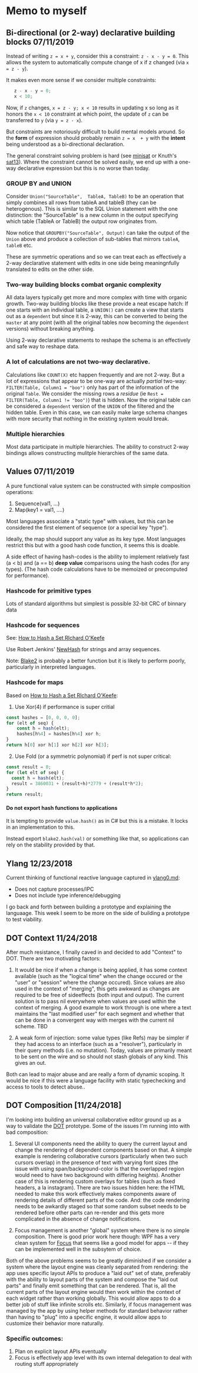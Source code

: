 # Memo to myself

## Bi-directional (or 2-way) declarative building blocks 07/11/2019

Instead of writing `z = x + y`, consider this a constraint: `z - x - y = 0`.  This allows the system to automatically compute change of x if z changed (via `x = z - y`).

It makes even more sense if we consider multiple constraints:

```js
   z - x - y = 0;
   x < 10;
```

Now, if `z` changes, `x = z - y; x < 10` results in updating x so long as it honors the `x < 10` constraint at  which point, the update  of `z` can be transferred to `y` (via `y = z - x`).

But constraints are notoriously difficult to build mental models around. So the **form** of expression should probably remain `z = x  + y` with the **intent** being understood as a bi-directional declaration.

The general constraint solving problem is hard (see [minisat](https://www-cs-faculty.stanford.edu/~knuth/programs/sat13.w) or Knuth's [sat13](https://www-cs-faculty.stanford.edu/~knuth/programs/sat13.w)).  Where the constraint cannot be solved easily, we end up with a one-way declarative expression but this is no worse than today.

### GROUP BY and UNION

Consider `Union("SourceTable",  TableA, TableB)` to be an operation that simply combines all rows from tableA and tableB (they can be heterogenous).  This is similar to the SQL Union statement with the one distinction: the "SourceTable" is a new column in the output specifying which table (TableA or TableB) the output row originates from.

Now notice that `GROUPBY("SourceTable", Output)` can take the output of the `Union` above and produce a collection of sub-tables that mirrors `tableA`, `tableB` etc. 

These are symmetric operations and so we can treat each as effectively a 2-way declarative statement with edits in one side being meaningnfully translated to edits on the other side.

### Two-way building blocks combat organic complexity

All data layers typically get more and more complex with time with organic growth.  Two-way building blocks like these provide a neat escape hatch: If one starts with an individual table, a `UNION()` can create a view that starts out as a `dependent` but since it is 2-way, this can be converted to being the `master` at any point (with all the original tables now becoming the `dependent` versions) without breaking anything.

Using 2-way declarative statements to reshape the schema is an effectively and safe way to reshape data.

### A lot of calculations are not two-way declarative.

Calculations like `COUNT(X)` etc happen frequently and are not 2-way.  But a lot of expressions that appear to be one-way are actually *partial* two-way: `FILTER(Table, Column1 = "boo")` only has part of the information of the original `Table`.  We consider the missing rows a *residue* (ie `Rest = FILTER(Table, Column1 != "boo")`) that is hidden.  Now the original table can be considered a `dependent` version of the `UNION` of the filtered and the hidden table.   Even in this case, we can easily make large schema changes with more security that nothing in the existing system would break.

###  Multiple hierarchies

Most data participate in multiple hierarchies.   The ability to construct 2-way bindings allows constructing mulitple hierarchies of the same data.


## Values 07/11/2019

A pure functional value system can be constructed with simple composition operations:

1. Sequence(val1, ...)
2. Map(key1 = val1, ....)

Most languages associate a "static type"  with values, but this can be considered the first element of sequence (or a special key "type").

Ideally, the map should support any value as its key type.  Most languages restrict this but with a good hash code function, it seems this is doable.

A side effect of having hash-codes is the ability to implement relatively fast (a < b) and (a == b) **deep value** comparisons using the hash codes (for any types).  (The hash code calculations have to be memoized or precomputed for performance).

### Hashcode for primitive types

Lots of standard algorithms but simplest is possible 32-bit CRC of binnary data

### Hashcode for sequences

See: [How to Hash a Set RIchard O'Keefe](https://www.preprints.org/manuscript/201710.0192/v1)

Use Robert Jenkins' [NewHash](http://burtleburtle.net/bob/hash/evahash.html) for strings and array sequences.

Note: [Blake2](https://blake2.net/blake2.pdf) is probably a better function but it is likely to perform poorly, particularly in interpreted languages.

### Hashcode for maps

Based on [How to Hash a Set RIchard O'Keefe](https://www.preprints.org/manuscript/201710.0192/v1):

1. Use Xor(4) if performance is super critial

```js
const hashes = [0, 0, 0, 0];
for (elt of seq) {
    const h = hash(elt);
    hashes[h%4] = hashes[h%4] xor h;
}
return h[0] xor h[1] xor h[2] xor h[3];
```

2. Use Fold (or a symmetric polynomial) if perf is not super critical:

```js
const result = 0;
for (let elt of seq) {
  const h = hash(elt);
  result = 3860031 + (result+h)*2779 + (result*h*2);
}
return result;
```

#### Do not export hash functions to applications

It is tempting to provide `value.hash()` as in C# but this is a mistake. It locks in an implementation to this.

Instead export `blake2.hash(val)` or something like that, so applications can rely on the stability provided by that.

## Ylang 12/23/2018

Current thinking of functional reactive language captured in
[ylang0.md](ylang0.md):
  - Does not capture processes/IPC
  - Does not include type inference/debugging

I go back and forth between building a prototype and explaining the
languaage. This week I seem to be more on the side of building a
prototype to test viability. 

## DOT Context 11/24/2018

After much resistance, I finally caved in and decided to add "Context"
to DOT. There are two motivating factors:

1. It would be nice if when a change is being applied, it has some
context available (such as the "logical time" when the change occured
or the "user" or "session" where the change occured). Since values are
also used in the context of "merging", this gets awkward as changes
are required to be free of sideeffects (both input and output). The
current solution is to pass nil everywhere when values are used within
the context of merging. A good example to work through is one where a
text maintains the "last modified user" for each segment and whether
that can be done in a convergent way with merges with the current nil
scheme. TBD

2. A weak form of injection: some value types (like Refs) may be
simpler if they had access to an interface (such as a "resolver"),
particularly in their query methods (i.e. no mutation). Today, values
are primarily meant to be sent on the wire and so should not stash
globals of any kind. This gives an out.

Both can lead to major abuse and are really a form of dynamic
scoping.  It would be nice if this were a language facility with
static typechecking and access to tools to detect abuse..

## DOT Composition [11/24/2018]

I'm looking into building an universal collaborative editor ground up
as a way to validate the [DOT](https://github.com/dotchain/dot)
prototype.  Some of the issues I'm running into with bad composition:

1. Several UI components need the ability to query the current layout
and change the rendering of dependent components based on that. A
simple example is rendering collaborative cursors (particularly when
two such cursors overlap) in the presence of text  with varying font
sizes (the issue with using span/background-color is that  the
overlapped region would need to have two background with differing
heights).  Another case of this is rendering custom overlays for
tables (such as fixed headers, a la instagram). There are two issues
hidden here: the HTML needed to make this work effectively makes
components  aware of rendering details of different parts of the
code. And: the code rendering needs to be awkardly staged so that some
random subset needs  to be rendered before other parts can re-render
and this gets more complicated in the  absence of change
notifications.

2. Focus management is another "global" system where there is no
simple composition. There is  good prior work here though: WPF has a
very clean system for
[Focus](https://docs.microsoft.com/en-us/dotnet/framework/wpf/advanced/focus-overview)
that seems like a good model for apps -- if they can be implemented
well in the subsytem of choice.

Both of the above problems seems to be greatly diminished if we
consider a system where the layout engine was cleanly separated from
rendering: the app uses specific layout APIs to produce a "laid out"
set of state, preferably with the ability to layout parts of the
system and compose the "laid out  parts" and finally emit something
that can be rendered. That is, all the current parts of the layout
engine would then work within the context of each widget rather than
working globally.  This would allow apps to do a better job of stuff
like infinite scrolls etc.  Similarly, if focus management was managed
by the app by using helper methods for standard behavior rather than
having to "plug" into a specific engine, it would allow apps to
customize their behavior more naturally.

### Specific outcomes:

1. Plan on explicit layout APIs eventually
2. Focus is effectively app level with its own internal delegation to
deal with routing stuff appropriately

